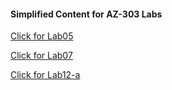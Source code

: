 #### Simplified Content for AZ-303 Labs

[Click for Lab05](https://github.com/cemvarol/AZ-303-Labs/blob/master/Lab-05/Lab-05.md)


[Click for Lab07](https://github.com/cemvarol/AZ-303-Labs/blob/master/Lab-07/Lab-07.md)


[Click for Lab12-a](https://github.com/cemvarol/AZ-303-Labs/blob/master/Lab-07/Lab-07.md)
